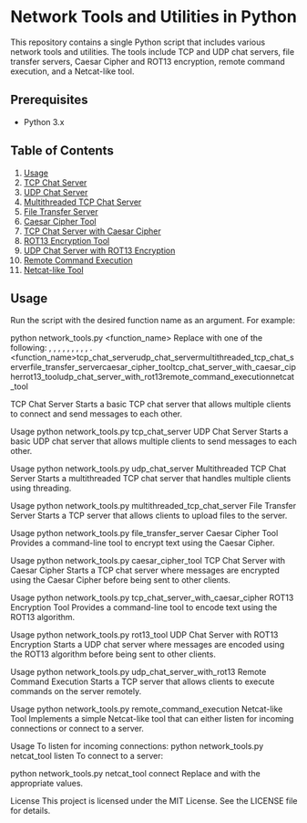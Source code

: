 # Network Tools and Utilities in Python

This repository contains a single Python script that includes various network tools and utilities. The tools include TCP and UDP chat servers, file transfer servers, Caesar Cipher and ROT13 encryption, remote command execution, and a Netcat-like tool.

## Prerequisites

- Python 3.x

## Table of Contents

1. [Usage](#usage)
2. [TCP Chat Server](#tcp-chat-server)
3. [UDP Chat Server](#udp-chat-server)
4. [Multithreaded TCP Chat Server](#multithreaded-tcp-chat-server)
5. [File Transfer Server](#file-transfer-server)
6. [Caesar Cipher Tool](#caesar-cipher-tool)
7. [TCP Chat Server with Caesar Cipher](#tcp-chat-server-with-caesar-cipher)
8. [ROT13 Encryption Tool](#rot13-encryption-tool)
9. [UDP Chat Server with ROT13 Encryption](#udp-chat-server-with-rot13-encryption)
10. [Remote Command Execution](#remote-command-execution)
11. [Netcat-like Tool](#netcat-like-tool)

## Usage

Run the script with the desired function name as an argument. For example:


python network_tools.py <function_name>
Replace  with one of the following: , , , , , , , , , .<function_name>tcp_chat_serverudp_chat_servermultithreaded_tcp_chat_serverfile_transfer_servercaesar_cipher_tooltcp_chat_server_with_caesar_cipherrot13_tooludp_chat_server_with_rot13remote_command_executionnetcat_tool

TCP Chat Server
Starts a basic TCP chat server that allows multiple clients to connect and send messages to each other.

Usage
python network_tools.py tcp_chat_server
UDP Chat Server
Starts a basic UDP chat server that allows multiple clients to send messages to each other.

Usage
python network_tools.py udp_chat_server
Multithreaded TCP Chat Server
Starts a multithreaded TCP chat server that handles multiple clients using threading.

Usage
python network_tools.py multithreaded_tcp_chat_server
File Transfer Server
Starts a TCP server that allows clients to upload files to the server.

Usage
python network_tools.py file_transfer_server
Caesar Cipher Tool
Provides a command-line tool to encrypt text using the Caesar Cipher.

Usage
python network_tools.py caesar_cipher_tool
TCP Chat Server with Caesar Cipher
Starts a TCP chat server where messages are encrypted using the Caesar Cipher before being sent to other clients.

Usage
python network_tools.py tcp_chat_server_with_caesar_cipher
ROT13 Encryption Tool
Provides a command-line tool to encode text using the ROT13 algorithm.

Usage
python network_tools.py rot13_tool
UDP Chat Server with ROT13 Encryption
Starts a UDP chat server where messages are encoded using the ROT13 algorithm before being sent to other clients.

Usage
python network_tools.py udp_chat_server_with_rot13
Remote Command Execution
Starts a TCP server that allows clients to execute commands on the server remotely.

Usage
python network_tools.py remote_command_execution
Netcat-like Tool
Implements a simple Netcat-like tool that can either listen for incoming connections or connect to a server.

Usage
To listen for incoming connections:
python network_tools.py netcat_tool listen <host> <port>
To connect to a server:

python network_tools.py netcat_tool connect <host> <port>
Replace  and  with the appropriate values.<host><port>

License
This project is licensed under the MIT License. See the LICENSE file for details.
